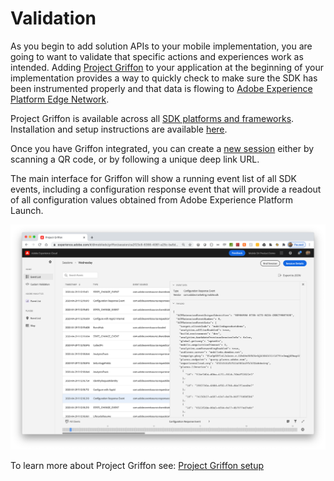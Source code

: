 # Validation

As you begin to add solution APIs to your mobile implementation, you are going to want to validate that specific actions and experiences work as intended. Adding [Project Griffon](https://aep-sdks.gitbook.io/docs/beta/project-griffon#what-can-project-griffon-do-for-you) to your application at the beginning of your implementation provides a way to quickly check to make sure the SDK has been instrumented properly and that data is flowing to [Adobe Experience Platform Edge Network](https://www.adobe.com/experience-platform/experience-platform-edge-network.html). 

Project Griffon is available across all [SDK platforms and frameworks](https://aep-sdks.gitbook.io/docs/resources/upgrading-to-aep/current-sdk-versions). Installation and setup instructions are available [here](https://aep-sdks.gitbook.io/docs/beta/project-griffon#quick-setup).

Once you have Griffon integrated, you can create a [new session](https://aep-sdks.gitbook.io/docs/beta/project-griffon/using-project-griffon#creating-sessions) either by scanning a QR code, or by following a unique deep link URL.

The main interface for Griffon will show a running event list of all SDK events, including a configuration response event that will provide a readout of all configuration values obtained from Adobe Experience Platform Launch.

![Project Griffon Configuration Response](../.gitbook/assets/configurationresponse.png)

To learn more about Project Griffon see: [Project Griffon setup](https://aep-sdks.gitbook.io/docs/beta/project-griffon/set-up-project-griffon)

